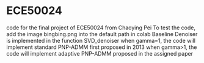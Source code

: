 # ECE50024
code for the final project of ECE50024 from Chaoying Pei
To test the code, add the image bingbing.png into the default path in colab
Baseline Denoiser is implemented in the function SVD_denoiser
when gamma=1, the code will implement standard PNP-ADMM first proposed in 2013
when gamma>1, the code will implement adaptive PNP-ADMM proposed in the assigned paper
